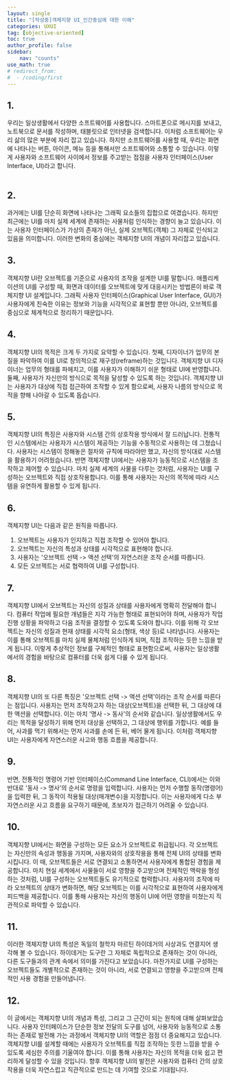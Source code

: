 ```yaml
---
layout: single
title: "[작성중]객체지향 UI_인간중심에 대한 이해"
categories: UXUI
tag: [objective-oriented]
toc: true
author_profile: false
sidebar:
    nav: "counts"
use_math: true
# redirect_from:
#  - /coding/first
---
```

## 1.
우리는 일상생활에서 다양한 소프트웨어를 사용합니다. 스마트폰으로 메시지를 보내고, 노트북으로 문서를 작성하며, 태블릿으로 인터넷을 검색합니다. 이처럼 소프트웨어는 우리 삶의 많은 부분에 자리 잡고 있습니다. 하지만 소프트웨어를 사용할 때, 우리는 화면에 나타나는 버튼, 아이콘, 메뉴 등을 통해서만 소프트웨어와 소통할 수 있습니다. 이렇게 사용자와 소프트웨어 사이에서 정보를 주고받는 접점을 사용자 인터페이스(User Interface, UI)라고 합니다.
<br><br>
## 2.
과거에는 UI를 단순히 화면에 나타나는 그래픽 요소들의 집합으로 여겼습니다. 하지만 최근에는 UI를 마치 실제 세계에 존재하는 사물처럼 인식하는 경향이 늘고 있습니다. 이는 사용자 인터페이스가 가상의 존재가 아닌, 실제 오브젝트(객체) 그 자체로 인식되고 있음을 의미합니다. 이러한 변화의 중심에는 객체지향 UI의 개념이 자리잡고 있습니다.
## 3.
객체지향 UI란 오브젝트를 기준으로 사용자의 조작을 설계한 UI를 말합니다. 애플리케이션의 UI를 구성할 때, 화면과 데이터를 오브젝트에 맞게 대응시키는 방법론이 바로 객체지향 UI 설계입니다. 그래픽 사용자 인터페이스(Graphical User Interface, GUI)가 사용자에게 친숙한 이유는 정보와 기능을 시각적으로 표현할 뿐만 아니라, 오브젝트를 중심으로 체계적으로 정리하기 때문입니다.
## 4.
객체지향 UI의 목적은 크게 두 가지로 요약할 수 있습니다. 첫째, 디자이너가 업무의 본질을 파악하여 이를 UI로 창의적으로 재구성(reframe)하는 것입니다. 객체지향 UI 디자이너는 업무의 형태를 파헤치고, 이를 사용자가 이해하기 쉬운 형태로 UI에 반영합니다. 둘째, 사용자가 자신만의 방식으로 목적을 달성할 수 있도록 하는 것입니다. 객체지향 UI는 사용자가 대상에 직접 접근하여 조작할 수 있게 함으로써, 사용자 나름의 방식으로 목적을 향해 나아갈 수 있도록 돕습니다.
## 5.
객체지향 UI의 특징은 사용자와 시스템 간의 상호작용 방식에서 잘 드러납니다. 전통적인 시스템에서는 사용자가 시스템이 제공하는 기능을 수동적으로 사용하는 데 그쳤습니다. 사용자는 시스템이 정해놓은 절차와 규칙에 따라야만 했고, 자신의 방식대로 시스템을 활용하기 어려웠습니다. 반면 객체지향 UI에서는 사용자가 능동적으로 시스템을 조작하고 제어할 수 있습니다. 마치 실제 세계의 사물을 다루는 것처럼, 사용자는 UI를 구성하는 오브젝트와 직접 상호작용합니다. 이를 통해 사용자는 자신의 목적에 따라 시스템을 유연하게 활용할 수 있게 됩니다.
## 6.
객체지향 UI는 다음과 같은 원칙을 따릅니다.
1. 오브젝트는 사용자가 인지하고 직접 조작할 수 있어야 합니다. 
2. 오브젝트는 자신의 특성과 상태를 시각적으로 표현해야 합니다. 
3. 사용자는 '오브젝트 선택 -> 액션 선택'의 자연스러운 조작 순서를 따릅니다. 
4. 모든 오브젝트는 서로 협력하여 UI를 구성합니다.
## 7.
객체지향 UI에서 오브젝트는 자신의 성질과 상태를 사용자에게 명확히 전달해야 합니다. 컴퓨터 작업에 필요한 개념들은 지각 가능한 형태로 표현되어야 하며, 사용자가 작업 진행 상황을 파악하고 다음 조작을 결정할 수 있도록 도와야 합니다. 이를 위해 각 오브젝트는 자신의 성질과 현재 상태를 시각적 요소(형태, 색상 등)로 나타냅니다. 사용자는 이를 통해 오브젝트를 마치 실제 물체처럼 인식하게 되며, 직접 조작하는 듯한 느낌을 받게 됩니다. 이렇게 추상적인 정보를 구체적인 형태로 표현함으로써, 사용자는 일상생활에서의 경험을 바탕으로 컴퓨터를 더욱 쉽게 다룰 수 있게 됩니다.
## 8.
객체지향 UI의 또 다른 특징은 '오브젝트 선택 -> 액션 선택'이라는 조작 순서를 따른다는 점입니다. 사용자는 먼저 조작하고자 하는 대상(오브젝트)을 선택한 뒤, 그 대상에 대한 액션을 선택합니다. 이는 마치 '명사 -> 동사'의 순서와 같습니다. 일상생활에서도 우리는 목적을 달성하기 위해 먼저 대상을 선택하고, 그 대상에 행위를 가합니다. 예를 들어, 사과를 먹기 위해서는 먼저 사과를 손에 든 뒤, 베어 물게 됩니다. 이처럼 객체지향 UI는 사용자에게 자연스러운 사고와 행동 흐름을 제공합니다.
## 9.
반면, 전통적인 명령어 기반 인터페이스(Command Line Interface, CLI)에서는 이와 반대로 '동사 -> 명사'의 순서로 명령을 입력합니다. 사용자는 먼저 수행할 동작(명령어)을 입력한 뒤, 그 동작이 적용될 대상(매개변수)을 지정합니다. 이는 사용자에게 다소 부자연스러운 사고 흐름을 요구하기 때문에, 초보자가 접근하기 어려울 수 있습니다.
## 10.
객체지향 UI에서는 화면을 구성하는 모든 요소가 오브젝트로 취급됩니다. 각 오브젝트는 자신만의 속성과 행동을 가지며, 사용자와의 상호작용을 통해 전체 UI의 상태를 변화시킵니다. 이 때, 오브젝트들은 서로 연결되고 소통하면서 사용자에게 통합된 경험을 제공합니다. 마치 현실 세계에서 사물들이 서로 영향을 주고받으며 전체적인 맥락을 형성하는 것처럼, UI를 구성하는 오브젝트들도 유기적으로 협력합니다. 사용자의 조작에 따라 오브젝트의 상태가 변화하면, 해당 오브젝트는 이를 시각적으로 표현하여 사용자에게 피드백을 제공합니다. 이를 통해 사용자는 자신의 행동이 UI에 어떤 영향을 미쳤는지 직관적으로 파악할 수 있습니다.
## 11.
이러한 객체지향 UI의 특성은 독일의 철학자 마르틴 하이데거의 사상과도 연결지어 생각해 볼 수 있습니다. 하이데거는 도구란 그 자체로 독립적으로 존재하는 것이 아니라, 다른 도구들과의 관계 속에서 의미를 가진다고 보았습니다. 마찬가지로 UI를 구성하는 오브젝트들도 개별적으로 존재하는 것이 아니라, 서로 연결되고 영향을 주고받으며 전체적인 사용 경험을 만들어냅니다.
## 12.
이 글에서는 객체지향 UI의 개념과 특성, 그리고 그 근간이 되는 원칙에 대해 살펴보았습니다. 사용자 인터페이스가 단순한 정보 전달의 도구를 넘어, 사용자와 능동적으로 소통하는 존재로 발전해 가는 과정에서 객체지향 UI의 역할은 점점 더 중요해지고 있습니다. 객체지향 UI를 설계할 때에는 사용자가 오브젝트를 직접 조작하는 듯한 느낌을 받을 수 있도록 세심한 주의를 기울여야 합니다. 이를 통해 사용자는 자신의 목적을 더욱 쉽고 편리하게 달성할 수 있을 것입니다. 향후 객체지향 UI의 발전은 사용자와 컴퓨터 간의 상호작용을 더욱 자연스럽고 직관적으로 만드는 데 기여할 것으로 기대됩니다.



































[//]: # (LaTeX로 수식작성시)
[//]: # (기본적으로 $ $ 안에 코드를 작성하면된다.)
[//]: # (이중으로 $$ $$ 코드작성시 가운데 정렬로 수식을 나타낸다.)
[//]: # (간단한 예로 아래 처럼 작성하면 다음과 같이 나오게 된다.)
[//]: # ($y=x^2+\frac{1}{x^3+1}+2$)





[//]: # (```python)
[//]: # (# This program adds two numbers)
[//]: # ()
[//]: # (num1 = 1.5)
[//]: # (num2 = 6.3)
[//]: # ()
[//]: # (# Add two numbers)
[//]: # (sum = num1 + num2)
[//]: # ()
[//]: # (# Display the sum)
[//]: # (print&#40;'The sum of {0} and {1} is {2}'.format&#40;num1, num2, sum&#41;&#41;)
[//]: # (```)



[//]: # (![샘플 이미지입니다.]&#40;{{site.url}}/assets/images/profile.jpg&#41;{: .img-width-half .align-center})
